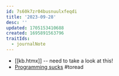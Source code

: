 ```yaml
---
id: 7s60k7zr04busnuulxfeqdi
title: '2023-09-28'
desc: ''
updated: 1705153410688
created: 1695891563796
traitIds:
  - journalNote
---
```


* [[kb.htmx]] -- need to take a look at this!
* [Programming sucks](https://www.stilldrinking.org/programming-sucks) #toread
